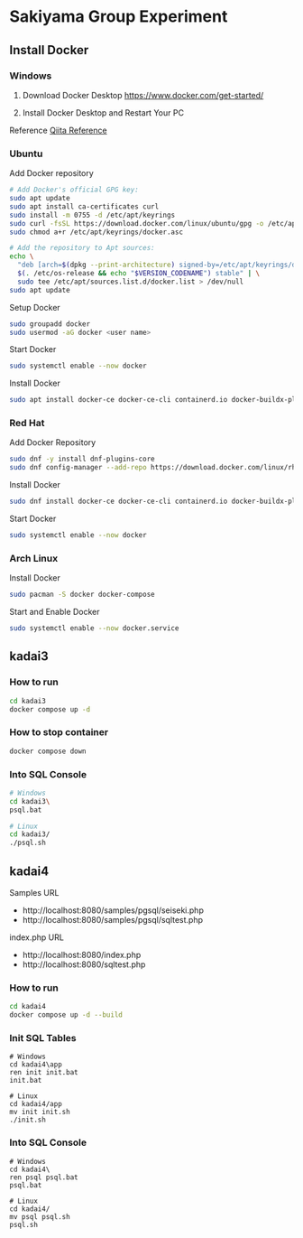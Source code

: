 # Sakiyama Group Experiment

## Install Docker

### Windows

1. Download Docker Desktop
https://www.docker.com/get-started/

2. Install Docker Desktop and Restart Your PC

Reference
[Qiita Reference](https://qiita.com/zembutsu/items/a98f6f25ef47c04893b3)

### Ubuntu

Add Docker repository

```sh
# Add Docker's official GPG key:
sudo apt update
sudo apt install ca-certificates curl
sudo install -m 0755 -d /etc/apt/keyrings
sudo curl -fsSL https://download.docker.com/linux/ubuntu/gpg -o /etc/apt/keyrings/docker.asc
sudo chmod a+r /etc/apt/keyrings/docker.asc

# Add the repository to Apt sources:
echo \
  "deb [arch=$(dpkg --print-architecture) signed-by=/etc/apt/keyrings/docker.asc] https://download.docker.com/linux/ubuntu \
  $(. /etc/os-release && echo "$VERSION_CODENAME") stable" | \
  sudo tee /etc/apt/sources.list.d/docker.list > /dev/null
sudo apt update
```

Setup Docker
```sh
sudo groupadd docker
sudo usermod -aG docker <user name>
```
Start Docker
```sh
sudo systemctl enable --now docker
```

Install Docker
```sh
sudo apt install docker-ce docker-ce-cli containerd.io docker-buildx-plugin docker-compose-plugin
```

### Red Hat

Add Docker Repository

```sh
sudo dnf -y install dnf-plugins-core
sudo dnf config-manager --add-repo https://download.docker.com/linux/rhel/docker-ce.repo
```

Install Docker
```sh
sudo dnf install docker-ce docker-ce-cli containerd.io docker-buildx-plugin docker-compose-plugin
```

Start Docker
```sh
sudo systemctl enable --now docker
```

### Arch Linux

Install Docker

```sh
sudo pacman -S docker docker-compose
```

Start and Enable Docker
```sh
sudo systemctl enable --now docker.service
```

## kadai3

### How to run

```sh
cd kadai3
docker compose up -d
```

### How to stop container

```sh
docker compose down
```

### Into SQL Console

```sh
# Windows
cd kadai3\
psql.bat

# Linux
cd kadai3/
./psql.sh
```

## kadai4

Samples URL
- http://localhost:8080/samples/pgsql/seiseki.php
- http://localhost:8080/samples/pgsql/sqltest.php

index.php URL
- http://localhost:8080/index.php
- http://localhost:8080/sqltest.php

### How to run

```sh
cd kadai4
docker compose up -d --build
```

### Init SQL Tables

```
# Windows
cd kadai4\app
ren init init.bat
init.bat

# Linux
cd kadai4/app
mv init init.sh
./init.sh
```

### Into SQL Console

```
# Windows
cd kadai4\
ren psql psql.bat
psql.bat

# Linux
cd kadai4/
mv psql psql.sh
psql.sh
```

